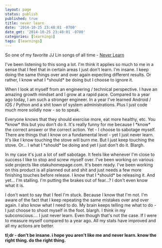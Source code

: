 ```yaml
---
layout: page
status: publish
published: true
title: never learn
date: '2014-10-25 23:48:01 -0700'
date_gmt: '2014-10-25 23:48:01 -0700'
categories: [learnings]
tags: [learnings]
---
```

<p>So one of my favorite JJ Lin songs of all time - <a title="Never Learn" href="https://www.youtube.com&#47;watch?v=27R6ZavdzzQ" target="_blank">Never Learn</a></p>
<p>I've been listening to this song a lot. I'm think it applies so much to me in a sense that I feel that in certain areas I just don't learn. I'm insane. I keep doing the same things over and over again expecting different results. Or rather, I know what I *should* be doing but I choose to ignore it.</p>
<p>When I look at myself from an engineering &#47; technical perspective. I have an amazing growth mindset and I grow at a rapid pace. Compared to a year ago today, I am such a stronger engineer. In a year I've learned Android &#47; iOS &#47; Python and a shit town of system administrations. Plus I just code much more solidly now - so to speak.</p>
<p>Everyone knows that they should exercise more, eat more healthy, etc. You *know* this but you don't do it. It's really funny for me because I *know* the correct answer or the correct action. Yet - I choose to sabotage myself. There are things that I know on a fundamental level - yet I just never learn. It's like I know touching the stove will burn me. But I just keep touching the stove. Or... I what I *should* be doing and yet I just don't do it. Blargh.</p>
<p>In my case it's just a lot of self sabotage. It feels like whenever I'm close to success I like to stop and screw myself over. I've been working on various side projects like otakuhomepage.com. It's been ready. I've been working on this product is all planned out and shit and just needs a few more finishing touches before release. I know that I *should* be releasing it. And yet... I'm stalling. I'm putting the brakes out of fear...? I don't even know what it is.</p>
<p>I don't want to say that I feel I'm stuck. Because I know that I'm not. I'm aware of the fact that I keep repeating the same mistakes over and over again. I also know what I need to do. My brain keeps telling me what to do - I just choose to shoot myself in the foot. blargh. I think in my subconscious.... I just never learn. Even though that's not the case. If I were to measure myself compared to a year ago. All my stats have improved and all my actions are better.</p>
<p><strong>tl;dr - don't be insane. i hope you aren't like me and never learn. know the right thing. do the right thing.</strong></p>
